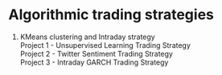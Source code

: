 # Algorithmic trading strategies

1) KMeans clustering and Intraday strategy  
    Project 1 - Unsupervised Learning Trading Strategy  
    Project 2 - Twitter Sentiment Trading Strategy  
    Project 3 - Intraday GARCH Trading Strategy  


    